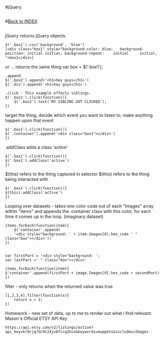 #jQuery
## 

#[Back to INDEX](../../Iron%20Yard%20Index.md)
## 

jQuery returns jQuery objects.

	$('.box1').css('background', 'blue')
	[<div class=​"box1" style=​"background-color:​ blue;​ 	background-	position:​ initial initial;​ background-repeat:​ 	initial 	initial;​">​box1​</div>​]

or ... returns the same thing
	var box = $('.box1');
	
	.append
	$('.box2').append('<h1>hey guys</h1>')
	$('.div').append('<h1>hey guys</h1>')
	
	.click - This example effects siblings.
	$('.box1').click(function(){
		$('.box2').text('MY SIBLING GOT CLICKED');
	})
	
target the thing, decide which event you want to listen to, make anything happen upon that event


	$('.box1').click(function(){
	$('.container').append('<div class="box1"></div>')
	})

.addClass adds a class 'active'


	$('.box1').click(function(){
	$('.box1').addClass('active')
	})
	
$(this) refers to the thing captured in selector
$(this) refers to the thing being interacted with

	$('.box1').click(function(){
	$(this).addClass('active')
	})
	
Looping over datasets - takes one color code out of each "Images" array within "items" and appends the .container class with this color, for each time it comes up in the loop. (imaginary dataset)

	items.forEach(function(item){
		$('container'.append(
		'<div style="background: ' + item.Images[0].hex_code ' " 		class="box"></div>'))
	})

	
	var firstPart = '<div style="background: ';
	var lastPart =' " class="box"></div>'
	
	items.forEach(function(item){
	$'container'.append(firstPart + image.Images[0].hex_code + secondPart)
	})


filter - only returns when the returned value was true
	
	[1,2,3,4].filter(function(x){
		return x > 2;
	})


Homework - new set of data, up to me to render out what i find relevant.
Mason's Official ETSY API Key

	https://api.etsy.com/v2/listings/active?api_key=kr9rjq7dc9c24jv6fccq2hus&keywords=muppets&includes=Images























